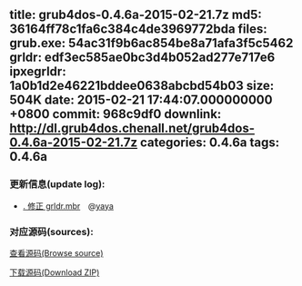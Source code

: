 title: grub4dos-0.4.6a-2015-02-21.7z
md5: 36164ff78c1fa6c384c4de3969772bda
files:
  grub.exe: 54ac31f9b6ac854be8a71afa3f5c5462
  grldr: edf3ec585ae0bc3d4b052ad277e717e6
  ipxegrldr: 1a0b1d2e46221bddee0638abcbd54b03
size: 504K
date: 2015-02-21 17:44:07.000000000 +0800
commit: 968c9df0
downlink: http://dl.grub4dos.chenall.net/grub4dos-0.4.6a-2015-02-21.7z
categories: 0.4.6a
tags: 0.4.6a
---


### 更新信息(update log):
  * [﻿. 修正 grldr.mbr](https://github.com/chenall/grub4dos/commit/968c9df08322e29b3da7398cb607a70c18879207)　@[yaya](https://github.com/invalid-email-address)

### 对应源码(sources):
  [查看源码(Browse source)](https://github.com/chenall/grub4dos/tree/968c9df08322e29b3da7398cb607a70c18879207)

  [下载源码(Download ZIP)](https://github.com/chenall/grub4dos/archive/968c9df08322e29b3da7398cb607a70c18879207.zip)
